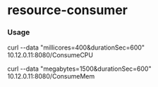 # resource-consumer

### Usage

curl --data "millicores=400&durationSec=600" 10.12.0.11:8080/ConsumeCPU

curl --data "megabytes=1500&durationSec=600" 10.12.0.11:8080/ConsumeMem
